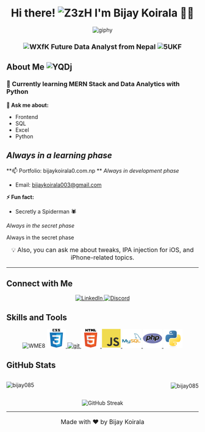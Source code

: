 <h1 align="center">Hi there! <img src="https://github.com/bijay085/bijay085/assets/107698781/e06089b9-5686-4b99-b825-432e89f1f98e" alt="Z3zH" width="45"/> I'm Bijay Koirala 🧑‍💻</h1>


<p align="center">
  <img src="https://github.com/bijay085/bijay085/assets/107698781/a71e56f3-5a16-4532-ac6d-e28857d06ae8" alt="giphy" width="80"/>  
</p>

<h1 align="center" style="font-size: 18px;">
  <img src="https://github.com/bijay085/bijay085/assets/107698781/c1044b84-639c-4b66-8b8f-51e2a1eeb22e" alt="WXfK" width="50" height="50"/>
  Future Data Analyst from Nepal
  <img src="https://github.com/bijay085/bijay085/assets/107698781/e0c082ef-3d33-4279-bfad-9726172a98f4" alt="5UKF" width="50" height="50"/>
</h1>


## About Me <img align="top" src="https://github.com/bijay085/bijay085/assets/107698781/3e56b2ec-37b5-4f56-804c-194e0137cade" alt="YQDj" width="30"/>

### 🌱 Currently learning MERN Stack and Data Analytics with Python 

**💬 Ask me about:**
- Frontend
- SQL
- Excel
- Python

*Always in a learning phase*
---
**📫 Portfolio: bijaykoirala0.com.np **
*Always in development phase*

- Email: bijaykoirala003@gmail.com


**⚡ Fun fact:**
- Secretly a Spiderman 🕷️

*Always in the secret phase*

Always in the secret phase
<div align="center" style="font-size: 16px;">
    💡  Also, you can ask me about tweaks, IPA injection for iOS, and iPhone-related topics.
  
---
</div>


## Connect with Me

<p align="center">
  <a href="https://linkedin.com/in/bijaykoirala085">
    <img src="https://raw.githubusercontent.com/rahuldkjain/github-profile-readme-generator/master/src/images/icons/Social/linked-in-alt.svg" alt="LinkedIn" height="40" width="50"/>
  </a>
  <a href="http://discordapp.com/users/1192694890530869369">
    <img src="https://raw.githubusercontent.com/rahuldkjain/github-profile-readme-generator/master/src/images/icons/Social/discord.svg" alt="Discord" height="40" width="50"/>
  </a>
</p>

## Skills and Tools

<p align="center">

  <img src="https://github.com/bijay085/bijay085/assets/107698781/181600ef-bdaa-488e-ab42-5f56b4f9a9ca" alt="WME8" width="90" height="120"/>

  <a href="https://www.w3schools.com/css/" target="_blank" rel="noreferrer">
    <img src="https://raw.githubusercontent.com/devicons/devicon/master/icons/css3/css3-original-wordmark.svg" alt="css3" width="50" height="50"/>
  </a>
  <a href="https://git-scm.com/" target="_blank" rel="noreferrer">
    <img src="https://www.vectorlogo.zone/logos/git-scm/git-scm-icon.svg" alt="git" width="50" height="50"/>
  </a>
  <a href="https://www.w3.org/html/" target="_blank" rel="noreferrer">
    <img src="https://raw.githubusercontent.com/devicons/devicon/master/icons/html5/html5-original-wordmark.svg" alt="html5" width="50" height="50"/>
  </a>
  <a href="https://developer.mozilla.org/en-US/docs/Web/JavaScript" target="_blank" rel="noreferrer">
    <img src="https://raw.githubusercontent.com/devicons/devicon/master/icons/javascript/javascript-original.svg" alt="javascript" width="50" height="50"/>
  </a>
  <a href="https://www.mysql.com/" target="_blank" rel="noreferrer">
    <img src="https://raw.githubusercontent.com/devicons/devicon/master/icons/mysql/mysql-original-wordmark.svg" alt="mysql" width="50" height="50"/>
  </a>
  <a href="https://www.php.net" target="_blank" rel="noreferrer">
    <img src="https://raw.githubusercontent.com/devicons/devicon/master/icons/php/php-original.svg" alt="php" width="50" height="50"/>
  </a>
  <a href="https://www.python.org" target="_blank" rel="noreferrer">
    <img src="https://raw.githubusercontent.com/devicons/devicon/master/icons/python/python-original.svg" alt="python" width="50" height="50"/>
  </a>
</p>


## GitHub Stats

<div style="display: flex; justify-content: space-between;">
  <p>
    <img align="left" src="https://github-readme-stats.vercel.app/api/top-langs?username=bijay085&show_icons=true&locale=en&layout=compact&theme=radical" alt="bijay085" width="400"/>
  </p>

  <p>
    <img align="center" src="https://github-readme-stats.vercel.app/api?username=bijay085&show_icons=true&locale=en&theme=radical" alt="bijay085" width="400" />
  </p>
</div>

<p align="center">
  <img src="https://github-readme-streak-stats.herokuapp.com/?user=bijay085&theme=radical" alt="GitHub Streak" width="400"/>
</p>



---

<p align="center" style="font-size: 16px;">
  Made with ❤️ by Bijay Koirala
</p>
